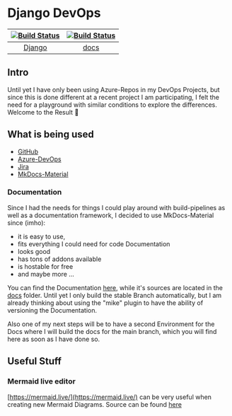 # Django DevOps

| [![Build Status](https://dev.azure.com/mauwiidev/django_gh/_apis/build/status/Mauwii.django_devops?branchName=stable)](https://dev.azure.com/mauwiidev/django_gh/_build/latest?definitionId=54&branchName=stable) | [![Build Status](https://dev.azure.com/mauwiidev/django_gh/_apis/build/status/publish_docs.yml?branchName=stable)](https://dev.azure.com/mauwiidev/django_gh/_build/latest?definitionId=57&branchName=stable) |
| :---------------------------------------------------------------------------------------------------------------------------------------------------------------------------------------------------------------: | :-----------------------------------------------------------------------------------------------------------------------------------------------------------------------------------------------------------: |
|                                                                          [Django](https://django-gh-devv72vvrgbr2qwa.azurewebsites.net/)                                                                          |                                                                                [docs](https://mauwii.github.io/django_devops/)                                                                                |

## Intro

Until yet I have only been using Azure-Repos in my DevOps Projects, but since this is done different at a recent project I am participating, I felt the need for a playground with similar conditions to explore the differences. Welcome to the Result :see_no_evil:

## What is being used

- [GitHub](https://github.com/mauwii/django_webapp)
- [Azure-DevOps](https://dev.azure.com/mauwiidev/django_gh)
- [Jira](https://mauwii.atlassian.net/jira/software/c/projects/DG/issues)
- [MkDocs-Material](https://squidfunk.github.io/mkdocs-material/)

### Documentation

Since I had the needs for things I could play around with build-pipelines as well as a documentation framework, I decided to use MkDocs-Material since (imho):

- it is easy to use,
- fits everything I could need for code Documentation
- looks good
- has tons of addons available
- is hostable for free
- and maybe more ...

You can find the Documentation [here](https://mauwii.github.io/django_devops/), while it's sources are located in the [docs](https://github.com/Mauwii/django_devops/tree/stable/docs) folder. Until yet I only build the stable Branch automatically, but I am already thinking about using the "mike" plugin to have the ability of versioning the Documentation.

Also one of my next steps will be to have a second Environment for the Docs where I will build the docs for the main branch, which you will find here as soon as I have done so.

## Useful Stuff

### Mermaid live editor

[https://mermaid.live/](https://mermaid.live/) can be very useful when creating new Mermaid Diagrams. Source can be found [here](https://github.com/mermaid-js/mermaid-live-editor)

